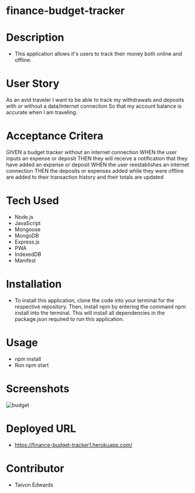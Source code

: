 # finance-budget-tracker

# Description
* This application allows it's users to track their money both online and  offline. 

# User Story
  As an avid traveler
  I want to be able to track my withdrawals and deposits with or without a data/internet connection
  So that my account balance is accurate when I am traveling.

# Acceptance Critera
 GIVEN a budget tracker without an internet connection
 WHEN the user inputs an expense or deposit
 THEN they will receive a notification that they have added an expense or deposit
 WHEN the user reestablishes an internet connection
 THEN the deposits or expenses added while they were offline are added to their transaction history and their totals are updated

# Tech Used
* Node.js
* JavaScript
* Mongoose
* MongoDB
* Express.js
* PWA
* IndexedDB
* Manifest

# Installation
* To install this application, clone the code into your terminal for the respective repository. Then, install npm by entering the command npm install into the terminal. This will install all dependencies in the package.json required to run this application.

# Usage
* npm install
* Run npm start


# Screenshots
![budget](https://user-images.githubusercontent.com/92614793/170417928-f9e509af-46f2-4d22-89fd-751b9ac88f4a.JPG)


# Deployed URL
* https://finance-budget-tracker1.herokuapp.com/


# Contributor
* Taivon Edwards
